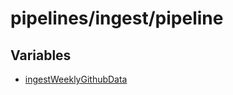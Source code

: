 # pipelines/ingest/pipeline

## Variables

- [ingestWeeklyGithubData](variables/ingestWeeklyGithubData.md)

